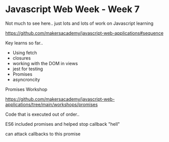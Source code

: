 # Javascript Web Week - Week 7

Not much to see here.. just lots and lots of work on Javascript learning

https://github.com/makersacademy/javascript-web-applications#sequence

Key learns so far..

* Using fetch
* closures
* working with the DOM in views
* jest for testing
* Promises
* asyncroncity

Promises Workshop

https://github.com/makersacademy/javascript-web-applications/tree/main/workshops/promises

Code that is executed out of order..

ES6 included promises and helped stop callback "hell"

can attack callbacks to this promise
